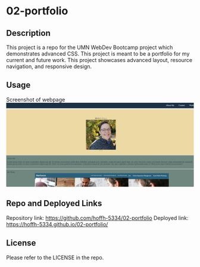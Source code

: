 # 02-portfolio

## Description

This project is a repo for the UMN WebDev Bootcamp project which demonstrates advanced CSS. This project is meant to be a portfolio for my current and future work. This project showcases advanced layout, resource navigation, and responsive design.

## Usage
Screenshot of webpage
    ![website picture](assets/images/portfolio.png)


## Repo and Deployed Links
Repository link: https://github.com/hoffh-5334/02-portfolio
Deployed link: https://hoffh-5334.github.io/02-portfolio/



## License

Please refer to the LICENSE in the repo.
